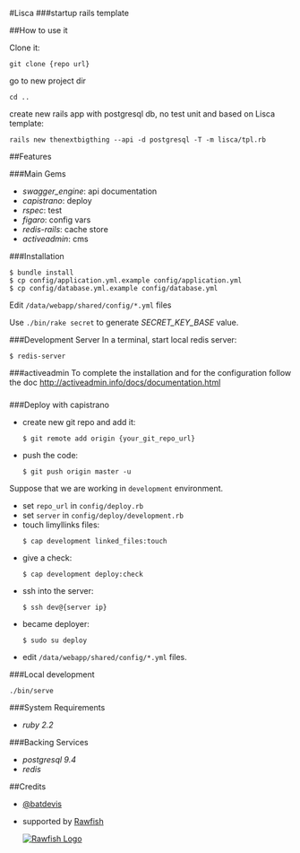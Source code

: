 #Lisca
###startup rails template

##How to use it

Clone it:
```
git clone {repo url}
```
go to new project dir
```
cd ..
```
create new rails app with postgresql db, no test unit and based on Lisca template:
```
rails new thenextbigthing --api -d postgresql -T -m lisca/tpl.rb
```

##Features

###Main Gems
* _swagger_engine_: api documentation
* _capistrano_: deploy
* _rspec_: test
* _figaro_: config vars
* _redis-rails_: cache store
* _activeadmin_: cms

###Installation
```
$ bundle install
$ cp config/application.yml.example config/application.yml
$ cp config/database.yml.example config/database.yml
```
Edit `/data/webapp/shared/config/*.yml` files

Use `./bin/rake secret` to generate *SECRET_KEY_BASE* value.

###Development Server
In a terminal, start local redis server:
```
$ redis-server
```
###activeadmin
To complete the installation and for the configuration follow the doc http://activeadmin.info/docs/documentation.html

###

###Deploy with capistrano

* create new git repo and add it:
  ```
  $ git remote add origin {your_git_repo_url}
  ```
* push the code:
  ```
  $ git push origin master -u
  ```

Suppose that we are working in `development` environment.

* set `repo_url` in `config/deploy.rb`
* set `server` in `config/deploy/development.rb`
* touch limyllinks files:
  ```
  $ cap development linked_files:touch
  ```
* give a check:
  ```
  $ cap development deploy:check
  ```
* ssh into the server:
  ```
  $ ssh dev@{server ip}
  ```
* became deployer:
  ```
  $ sudo su deploy
  ```
* edit `/data/webapp/shared/config/*.yml` files.

###Local development

```
./bin/serve
```

###System Requirements
* _ruby 2.2_

###Backing Services
* _postgresql 9.4_
* _redis_

##Credits
* [@batdevis](http://twitter.com/batdevis)
* supported by [Rawfish](http://rawfishindustries.com/)

  [![Rawfish Logo](http://rawfishindustries.com/wp-content/uploads/2015/03/logo_rawfish_WEB.jpg)](http://rawfishindustries.com)
